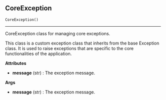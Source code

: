 #


## CoreException
```python 
CoreException()
```


---
CoreException class for managing core exceptions.

This class is a custom exception class that inherits from the base Exception class. It is used to raise exceptions that are specific to the core functionalities of the application.


**Attributes**

* **message** (str) : The exception message.


**Args**

* **message** (str) : The exception message.

